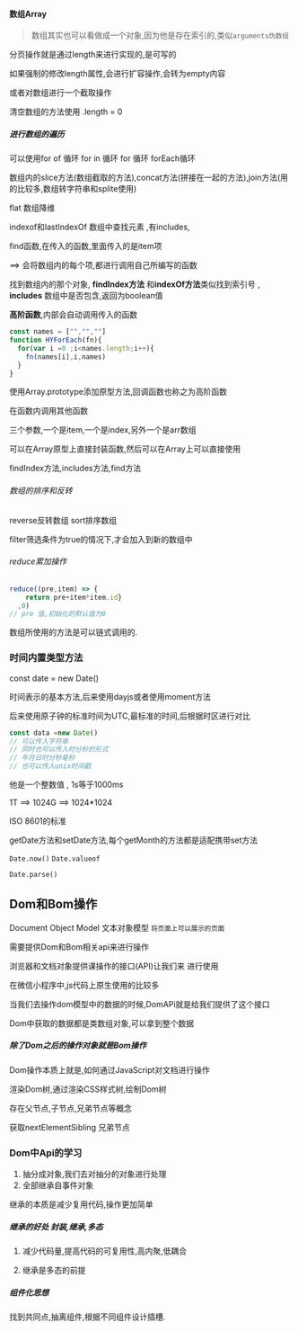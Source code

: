 #### 数组Array

> 数组其实也可以看做成一个对象,因为他是存在索引的,类似`arguments伪数组`

分页操作就是通过length来进行实现的,是可写的

如果强制的修改length属性,会进行扩容操作,会转为empty内容

或者对数组进行一个截取操作

清空数组的方法使用 .length = 0

##### 进行数组的遍历

可以使用for of 循环 for in 循环  for 循环  forEach循环

数组内的slice方法(数组截取的方法),concat方法(拼接在一起的方法),join方法(用的比较多,数组转字符串和splite使用)

flat 数组降维

indexof和lastIndexOf 数组中查找元素 ,有includes,

find函数,在传入的函数,里面传入的是item项

==> 	会将数组内的每个项,都进行调用自己所编写的函数

找到数组内的那个对象, **findIndex方法** 和**indexOf方法**类似找到索引号 , **includes** 数组中是否包含,返回为boolean值



**高阶函数**,内部会自动调用传入的函数

```js
const names = ["","",""]
function HYForEach(fn){
  for(var i =0 ;i<names.length;i++){
    fn(names[i],i,names)
  }
}
```

使用Array.prototype添加原型方法,回调函数也称之为高阶函数

在函数内调用其他函数

三个参数,一个是item,一个是index,另外一个是arr数组

可以在Array原型上直接封装函数,然后可以在Array上可以直接使用

findIndex方法,includes方法,find方法

###### 数组的排序和反转

reverse反转数组   sort排序数组

filter筛选条件为true的情况下,才会加入到新的数组中

###### reduce累加操作

```js
reduce((pre,item) => {
	return pre+item*item.id}
  ,0)
// pre 值,初始化的默认值为0
```

数组所使用的方法是可以链式调用的.

### 时间内置类型方法

const date = new Date()

时间表示的基本方法,后来使用dayjs或者使用moment方法

后来使用原子钟的标准时间为UTC,最标准的时间,后根据时区进行对比

```js
const data =new Date()
// 可以传入字符串
// 同时也可以传入时分秒的形式
// 年月日时分秒毫秒
// 也可以传入unix时间戳
```

他是一个整数值 , 1s等于1000ms

1T ==> 1024G ==> 1024*1024

ISO 8601的标准

getDate方法和setDate方法,每个getMonth的方法都是适配携带set方法

`Date.now()`  `Date.valueof`

`Date.parse()`   

## Dom和Bom操作

Document Object Model  文本对象模型    `将页面上可以展示的页面`

需要提供Dom和Bom相关api来进行操作

浏览器和文档对象提供课操作的接口(API)让我们来 进行使用

在微信小程序中,js代码上原生使用的比较多

当我们去操作dom模型中的数据的时候,DomAPi就是给我们提供了这个接口

Dom中获取的数据都是类数组对象,可以拿到整个数据

##### 除了Dom之后的操作对象就是Bom操作

Dom操作本质上就是,如何通过JavaScript对文档进行操作

渲染Dom树,通过渲染CSS样式树,绘制Dom树

存在父节点,子节点,兄弟节点等概念

获取nextElementSibling 兄弟节点

### Dom中Api的学习

1. 抽分成对象,我们去对抽分的对象进行处理
2. 全部继承自事件对象

继承的本质是减少复用代码,操作更加简单

##### 继承的好处   封装,继承,多态

1. 减少代码量,提高代码的可复用性,高内聚,低耦合

2. 继承是多态的前提

##### 组件化思想

找到共同点,抽离组件,根据不同组件设计插槽.
